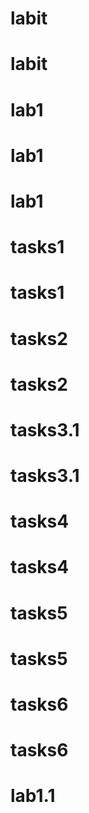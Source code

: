 # labit
# labit
# lab1
# lab1
# lab1
# tasks1
# tasks1
# tasks2
# tasks2
# tasks3.1
# tasks3.1
# tasks4
# tasks4
# tasks5
# tasks5
# tasks6
# tasks6
# lab1.1
